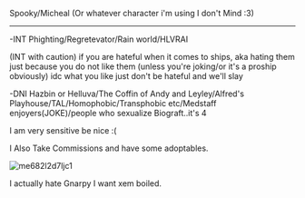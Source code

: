 Spooky/Micheal (Or whatever character i'm using I don't Mind :3)

------------------------------------------------------

-INT Phighting/Regretevator/Rain world/HLVRAI

(INT with caution)
if you are hateful when it comes to ships, aka hating them just because you do not like them (unless you're joking/or it's a proship obviously)
idc what you like just don't be hateful and we'll slay

-DNI Hazbin or Helluva/The Coffin of Andy and Leyley/Alfred's Playhouse/TAL/Homophobic/Transphobic etc/Medstaff enjoyers(JOKE)/people who sexualize Biograft..it's 4


I am very sensitive be nice :(

I Also Take Commissions and have some adoptables.


![me682l2d7ljc1](https://github.com/ArtTomic/ArtTomic/assets/168746124/36961109-6449-4539-abdc-94d41befab7f)

I actually hate Gnarpy I want xem boiled.
